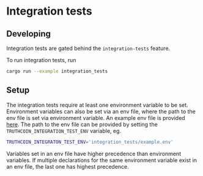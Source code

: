 # Integration tests

## Developing
Integration tests are gated behind the `integration-tests` feature.

To run integration tests, run
```sh
cargo run --example integration_tests
```

## Setup

The integration tests require at least one environment variable to be set.
Environment variables can also be set via an env file, where the path to the env
file is set via environment variable. An example env file is provided
[here](/integration_tests/example.env). The path to the env file can be provided
by setting the `TRUTHCOIN_INTEGRATION_TEST_ENV` variable, eg.

```sh
TRUTHCOIN_INTEGRATON_TEST_ENV='integration_tests/example.env'
```

Variables set in an env file have higher precedence than environment variables.
If multiple declarations for the same environment variable exist in an env file,
the last one has highest precedence.
